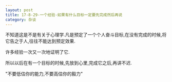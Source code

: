 ```yaml
---
layout: post
title: 17-8-29-一个经验-如果有什么目标一定要先完成然后再说
category: 杂谈
---
```


不知道这是不是有关于心理学.凡是预定了一个个人奋斗目标,在没有完成的时候,将它告之于人,往往不能达到预定效果.

许多经验一次又一次地证明了它.

所以以后在有一个目标的时候,先放到心里,完成它之后,再讲不迟.

"不要低估你的能力,不要高估你的毅力"
